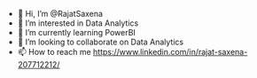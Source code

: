 - 👋 Hi, I’m @RajatSaxena
- 👀 I’m interested in Data Analytics
- 🌱 I’m currently learning PowerBI
- 💞️ I’m looking to collaborate on Data Analytics
- 📫 How to reach me https://www.linkedin.com/in/rajat-saxena-207712212/


<!---
RajatSaxena2000/RajatSaxena2000 is a ✨ special ✨ repository because its `README.md` (this file) appears on your GitHub profile.
You can click the Preview link to take a look at your changes.
--->
